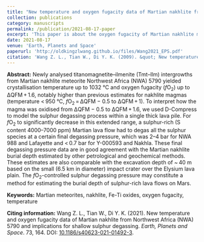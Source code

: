 ```yaml
---
title: "New temperature and oxygen fugacity data of Martian nakhlite from Northwest Africa (NWA) 5790 and implications for shallow sulphur degassing"
collection: publications
category: manuscripts
permalink: /publication/2021-08-17-paper
excerpt: 'This paper is about the oxygen fugacity of Martian nakhlite meteorites.'
date: 2021-08-17
venue: 'Earth, Planets and Space'
paperurl: 'http://oldkingzlwang.github.io/files/Wang2021_EPS.pdf'
citation: 'Wang Z. L., Tian W., Di Y. K. (2009). &quot; New temperature and oxygen fugacity data of Martian nakhlite from Northwest Africa (NWA) 5790 and implications for shallow sulphur degassing.&quot; <i>Earth, Planets and Space</i>. 73(164).'
---
```


**Abstract:** Newly analysed titanomagnetite–ilmenite (Tmt–Ilm) intergrowths from Martian nakhlite meteorite Northwest Africa (NWA) 5790 yielded crystallisation temperature up to 1032 °C and oxygen fugacity (*f*O<sub>2</sub>) up to ΔQFM + 1.6, notably higher than previous estimates for nakhlite magmas (temperature < 950 °C, *f*O<sub>2</sub> = ΔQFM − 0.5 to ΔQFM + 1). To interpret how the magma was oxidised from ΔQFM − 0.5 to ΔQFM + 1.6, we used D-Compress to model the sulphur degassing process within a single thick lava pile. For *f*O<sub>2</sub> to significantly decrease in this extended range, a sulphur-rich (S content 4000–7000 ppm) Martian lava flow had to degas all the sulphur species at a certain final degassing pressure, which was 2–4 bar for NWA 988 and Lafayette and < 0.7 bar for Y-000593 and Nakhla. These final degassing pressure data are in good agreement with the Martian nakhlite burial depth estimated by other petrological and geochemical methods. These estimates are also comparable with the excavation depth of ~ 40 m based on the small (6.5 km in diameter) impact crater over the Elysium lava plain. The *f*O<sub>2</sub>-controlled sulphur degassing pressure may constitute a method for estimating the burial depth of sulphur-rich lava flows on Mars.

**Keywords:** Martian meteorites, nakhlite, Fe-Ti oxides, oxygen fugacity, temperature

**Citing information:** Wang Z. L., Tian W., Di Y. K. (2021). New temperature and oxygen fugacity data of Martian nakhlite from Northwest Africa (NWA) 5790 and implications for shallow sulphur degassing. *Earth, Planets and Space*. 73, 164. DOI: [10.1186/s40623-021-01492-3](https://earth-planets-space.springeropen.com/articles/10.1186/s40623-021-01492-3).